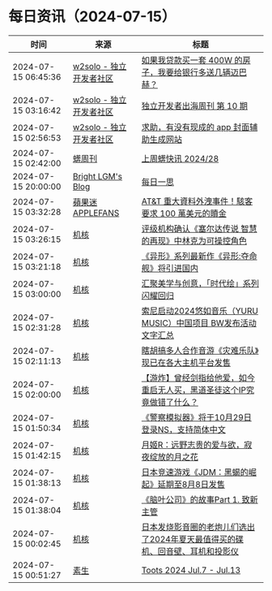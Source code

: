 ﻿# 每日资讯（2024-07-15）

|时间|来源|标题|
|---|---|---|
|2024-07-15 06:45:36|[w2solo - 独立开发者社区](https://w2solo.com/topics/feed)|[如果我贷款买一套 400W 的房子，我要给银行多送几辆迈巴赫？](https://w2solo.com/topics/4770)|
|2024-07-15 03:16:42|[w2solo - 独立开发者社区](https://w2solo.com/topics/feed)|[独立开发者出海周刊 第 10 期](https://w2solo.com/topics/4769)|
|2024-07-15 02:56:53|[w2solo - 独立开发者社区](https://w2solo.com/topics/feed)|[求助，有没有现成的 app 封面辅助生成网站](https://w2solo.com/topics/4768)|
|2024-07-15 02:42:00|[蠎周刊](https://weekly.pychina.org/feeds/all.atom.xml)|[上周蠎快讯 2024/28](https://weekly.pychina.org/pyrecap/pyrw-2428.html)|
|2024-07-15 20:00:00|[Bright LGM's Blog](https://brightliao.com/atom.xml)|[每日一思](http://brightliao.com/2024/07/15/daily-thoughts/)|
|2024-07-15 03:32:28|[蘋果迷 APPLEFANS](https://applefans.today/feed/)|[AT&T 重大資料外洩事件！駭客要求 100 萬美元的贖金](https://applefans.today/2024-07-att-paid-hacker-to-delete-stolen-call-records/)|
|2024-07-15 03:26:15|[机核](https://www.gcores.com/rss)|[评级机构确认《塞尔达传说 智慧的再现》中林克为可操控角色](https://www.gcores.com/articles/184989)|
|2024-07-15 03:21:18|[机核](https://www.gcores.com/rss)|[《异形》系列最新作《异形:夺命舰》将引进国内](https://www.gcores.com/articles/184988)|
|2024-07-15 03:00:00|[机核](https://www.gcores.com/rss)|[汇聚美学与创意，「时代绘」系列闪耀回归](https://www.gcores.com/articles/184307)|
|2024-07-15 02:31:28|[机核](https://www.gcores.com/rss)|[索尼启动2024悠如音乐（YURU MUSIC）中国项目 BW发布活动文字汇总](https://www.gcores.com/articles/184986)|
|2024-07-15 02:11:13|[机核](https://www.gcores.com/rss)|[瞎胡搞多人合作音游《灾难乐队》现已在各大主机平台发售](https://www.gcores.com/articles/184984)|
|2024-07-15 02:00:00|[机核](https://www.gcores.com/rss)|[【游炸】曾经剑指给他爱，如今重启无人买，黑道圣徒这个IP究竟做错了什么？](https://www.gcores.com/videos/184951)|
|2024-07-15 01:50:34|[机核](https://www.gcores.com/rss)|[《警察模拟器》将于10月29日登录NS，支持简体中文](https://www.gcores.com/articles/184983)|
|2024-07-15 01:42:15|[机核](https://www.gcores.com/rss)|[月姬R：远野志贵的爱与欲，寂夜绽放的月之花](https://www.gcores.com/articles/184982)|
|2024-07-15 01:38:13|[机核](https://www.gcores.com/rss)|[日本竞速游戏《JDM：黑蝎的崛起》延期至8月8日发售](https://www.gcores.com/articles/184981)|
|2024-07-15 01:38:04|[机核](https://www.gcores.com/rss)|[《脑叶公司》的故事Part 1. 致新主管](https://www.gcores.com/articles/184978)|
|2024-07-15 00:02:45|[机核](https://www.gcores.com/rss)|[日本发烧影音圈的老炮儿们选出了2024年夏天最值得买的碟机、回音壁、耳机和投影仪](https://www.gcores.com/articles/179626)|
|2024-07-15 00:51:27|[素生](http://z.arlmy.me/atom.xml)|[Toots 2024 Jul.7 - Jul.13](http://z.arlmy.me/posts/MastodonArchives/2024/MastodonTootsArchives_20240713/)|
